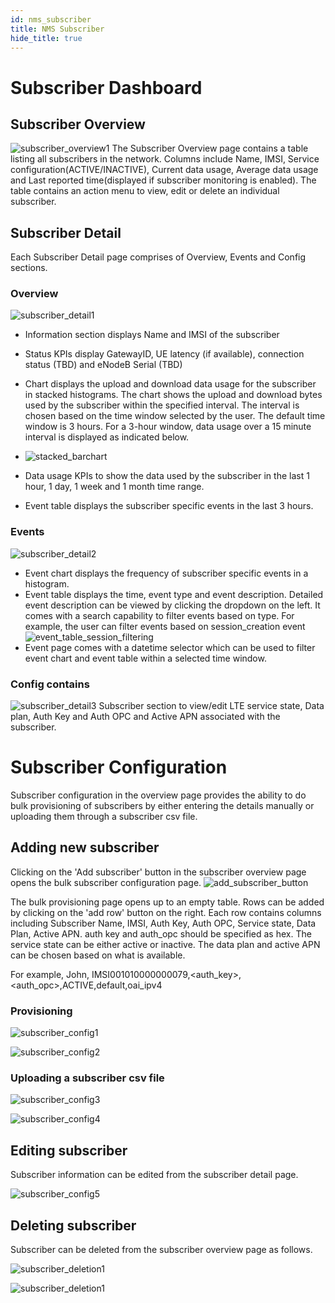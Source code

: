 ```yaml
---
id: nms_subscriber
title: NMS Subscriber
hide_title: true
---
```


# Subscriber Dashboard

## Subscriber Overview
![subscriber_overview1](assets/nms/userguide/subscriber_overview1.png)
The Subscriber Overview page contains a table listing all subscribers in the network. Columns include Name, IMSI, Service configuration(ACTIVE/INACTIVE), Current data usage, Average data usage and Last reported time(displayed if subscriber monitoring is enabled). The table contains an action menu to view, edit or delete an individual subscriber.

## Subscriber Detail
Each Subscriber Detail page comprises of Overview, Events and Config sections.

### Overview
![subscriber_detail1](assets/nms/userguide/subscriber_detail1.png)
* Information section displays Name and IMSI of the subscriber
* Status KPIs display GatewayID, UE latency (if available), connection status (TBD) and eNodeB Serial (TBD)
* Chart displays the upload and download data usage for the subscriber in stacked histograms. The chart shows the upload and download bytes used by the subscriber within the specified interval. The interval is chosen based on the time window selected by the user. The default time window is 3 hours. For a 3-hour window, data usage over a 15 minute interval is displayed as indicated below.
* ![stacked_barchart](assets/nms/userguide/stacked_barchart.png)

* Data usage KPIs to show the data used by the subscriber in the last 1 hour, 1 day, 1 week and 1 month time range.
* Event table displays the subscriber specific events in the last 3 hours.

### Events
![subscriber_detail2](assets/nms/userguide/subscriber_detail2.png)
* Event chart displays the frequency of subscriber specific events in a histogram.
* Event table displays the time, event type and event description. Detailed event description can be viewed by clicking the dropdown on the left. It comes with a search capability to filter events based on type. For example, the user can filter events based on session_creation event
![event_table_session_filtering](assets/nms/userguide/event_table_session_filtering.png)
* Event page comes with a datetime selector which can be used to filter event chart and event table within a selected time window.

### Config contains
![subscriber_detail3](assets/nms/userguide/subscriber_detail3.png)
Subscriber section to view/edit LTE service state, Data plan, Auth Key and Auth OPC and Active APN associated with the subscriber.

# Subscriber Configuration
Subscriber configuration in the overview page provides the ability to do bulk provisioning of subscribers by either
entering the details manually or uploading them through a subscriber csv file.

## Adding new subscriber
Clicking on the 'Add subscriber' button in the subscriber overview page opens the bulk subscriber configuration page.
![add_subscriber_button](assets/nms/userguide/add_subscriber_button.png)

The bulk provisioning page opens up to an empty table. Rows can be added by clicking on the 'add row' button on the right.
Each row contains columns including Subscriber Name, IMSI, Auth Key, Auth OPC, Service state, Data Plan, Active APN.
auth key and auth_opc should be specified as hex. The service state can be either active or inactive. The data plan
and active APN can be chosen based on what is available.

For example,
John, IMSI001010000000079,<auth_key>,<auth_opc>,ACTIVE,default,oai_ipv4

### Provisioning
![subscriber_config1](assets/nms/userguide/subscriber_config1.png)

![subscriber_config2](assets/nms/userguide/subscriber_config2.png)

### Uploading a subscriber csv file
![subscriber_config3](assets/nms/userguide/subscriber_config3.png)

![subscriber_config4](assets/nms/userguide/subscriber_config4.png)

## Editing subscriber
Subscriber information can be edited from the subscriber detail page.

![subscriber_config5](assets/nms/userguide/subscriber_config5.png)

## Deleting subscriber
Subscriber can be deleted from the subscriber overview page as follows.

![subscriber_deletion1](assets/nms/userguide/subscriber_deletion1.png)

![subscriber_deletion1](assets/nms/userguide/subscriber_deletion2.png)
